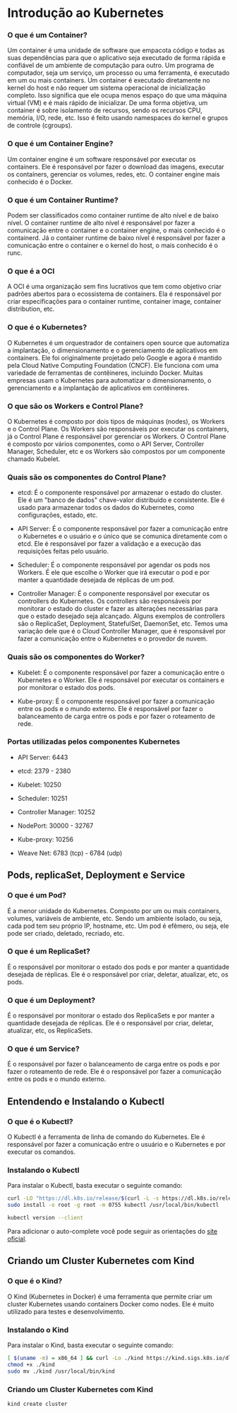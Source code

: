 # Introdução ao Kubernetes

### O que é um Container?

Um container é uma unidade de software que empacota código e todas as suas dependências para que o aplicativo seja executado de forma rápida e confiável de um ambiente de computação para outro. Um programa de computador, seja um serviço, um processo ou uma ferramenta, é executado em um ou mais containers. Um container é executado diretamente no kernel do host e não requer um sistema operacional de inicialização completo. Isso significa que ele ocupa menos espaço do que uma máquina virtual (VM) e é mais rápido de inicializar. De uma forma objetiva, um container é sobre isolamento de recursos, sendo os recursos CPU, memória, I/O, rede, etc. Isso é feito usando namespaces do kernel e grupos de controle (cgroups).

### O que é um Container Engine?

Um container engine é um software responsável por executar os containers. Ele é responsável por fazer o download das imagens, executar os containers, gerenciar os volumes, redes, etc. O container engine mais conhecido é o Docker.

### O que é um Container Runtime?

Podem ser classificados como container runtime de alto nível e de baixo nível. O container runtime de alto nível é responsável por fazer a comunicação entre o container e o container engine, o mais conhecido é o containerd. Já o container runtime de baixo nível é responsável por fazer a comunicação entre o container e o kernel do host, o mais conhecido é o runc.

### O que é a OCI

A OCI é uma organização sem fins lucrativos que tem como objetivo criar padrões abertos para o ecossistema de containers. Ela é responsável por criar especificações para o container runtime, container image, container distribution, etc.

### O que é o Kubernetes?

O Kubernetes é um orquestrador de containers open source que automatiza a implantação, o dimensionamento e o gerenciamento de aplicativos em containers. Ele foi originalmente projetado pelo Google e agora é mantido pela Cloud Native Computing Foundation (CNCF). Ele funciona com uma variedade de ferramentas de contêineres, incluindo Docker. Muitas empresas usam o Kubernetes para automatizar o dimensionamento, o gerenciamento e a implantação de aplicativos em contêineres.

### O que são os Workers e Control Plane?

O Kubernetes é composto por dois tipos de máquinas (nodes), os Workers e o Control Plane. Os Workers são responsáveis por executar os containers, já o Control Plane é responsável por gerenciar os Workers. O Control Plane é composto por vários componentes, como o API Server, Controller Manager, Scheduler, etc e os Workers são compostos por um componente chamado Kubelet.

### Quais são os componentes do Control Plane?

- etcd: É o componente responsável por armazenar o estado do cluster. Ele é um "banco de dados" chave-valor distribuído e consistente. Ele é usado para armazenar todos os dados do Kubernetes, como configurações, estado, etc.

- API Server: É o componente responsável por fazer a comunicação entre o Kubernetes e o usuário e o único que se comunica diretamente com o etcd. Ele é responsável por fazer a validação e a execução das requisições feitas pelo usuário.

- Scheduler: É o componente responsável por agendar os pods nos Workers. É ele que escolhe o Worker que irá executar o pod e por manter a quantidade desejada de réplicas de um pod.

- Controller Manager: É o componente responsável por executar os controllers do Kubernetes. Os controllers são responsáveis por monitorar o estado do cluster e fazer as alterações necessárias para que o estado desejado seja alcançado. Alguns exemplos de controllers são o ReplicaSet, Deployment, StatefulSet, DaemonSet, etc. Temos uma variação dele que é o Cloud Controller Manager, que é responsável por fazer a comunicação entre o Kubernetes e o provedor de nuvem.

### Quais são os componentes do Worker?

- Kubelet: É o componente responsável por fazer a comunicação entre o Kubernetes e o Worker. Ele é responsável por executar os containers e por monitorar o estado dos pods.

- Kube-proxy: É o componente responsável por fazer a comunicação entre os pods e o mundo externo. Ele é responsável por fazer o balanceamento de carga entre os pods e por fazer o roteamento de rede.

### Portas utilizadas pelos componentes Kubernetes

- API Server: 6443

- etcd: 2379 - 2380

- Kubelet: 10250

- Scheduler: 10251

- Controller Manager: 10252

- NodePort: 30000 - 32767

- Kube-proxy: 10256

- Weave Net: 6783 (tcp) - 6784 (udp)

## Pods, replicaSet, Deployment e Service

### O que é um Pod?

É a menor unidade do Kubernetes. Composto por um ou mais containers, volumes, variáveis de ambiente, etc. Sendo um ambiente isolado, ou seja, cada pod tem seu próprio IP, hostname, etc. Um pod é efêmero, ou seja, ele pode ser criado, deletado, recriado, etc. 

### O que é um ReplicaSet?

É o responsável por monitorar o estado dos pods e por manter a quantidade desejada de réplicas. Ele é o responsável por criar, deletar, atualizar, etc, os pods.

### O que é um Deployment?

É o responsável por monitorar o estado dos ReplicaSets e por manter a quantidade desejada de réplicas. Ele é o responsável por criar, deletar, atualizar, etc, os ReplicaSets.

### O que é um Service?

É o responsável por fazer o balanceamento de carga entre os pods e por fazer o roteamento de rede. Ele é o responsável por fazer a comunicação entre os pods e o mundo externo.

## Entendendo e Instalando o Kubectl

### O que é o Kubectl?

O Kubectl é a ferramenta de linha de comando do Kubernetes. Ele é responsável por fazer a comunicação entre o usuário e o Kubernetes e por executar os comandos.

### Instalando o Kubectl

Para instalar o Kubectl, basta executar o seguinte comando:

```bash
curl -LO "https://dl.k8s.io/release/$(curl -L -s https://dl.k8s.io/release/stable.txt)/bin/linux/amd64/kubectl"
sudo install -o root -g root -m 0755 kubectl /usr/local/bin/kubectl
```

```bash
kubectl version --client
```

Para adicionar o auto-complete você pode seguir as orientações do [site oficial](https://kubernetes.io/docs/tasks/tools/install-kubectl-linux/#enable-shell-autocompletion).

## Criando um Cluster Kubernetes com Kind

### O que é o Kind?

O Kind (Kubernetes in Docker) é uma ferramenta que permite criar um cluster Kubernetes usando containers Docker como nodes. Ele é muito utilizado para testes e desenvolvimento.

### Instalando o Kind

Para instalar o Kind, basta executar o seguinte comando:

```bash
[ $(uname -m) = x86_64 ] && curl -Lo ./kind https://kind.sigs.k8s.io/dl/v0.20.0/kind-linux-amd64
chmod +x ./kind
sudo mv ./kind /usr/local/bin/kind
```

### Criando um Cluster Kubernetes com Kind

```bash
kind create cluster
```